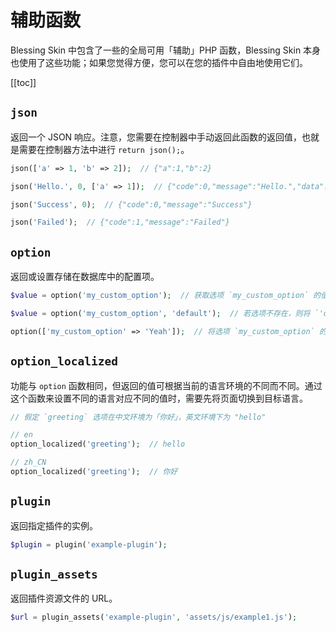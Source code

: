 # 辅助函数

Blessing Skin 中包含了一些的全局可用「辅助」PHP 函数，Blessing Skin 本身也使用了这些功能；如果您觉得方便，您可以在您的插件中自由地使用它们。

[[toc]]

## `json`

返回一个 JSON 响应。注意，您需要在控制器中手动返回此函数的返回值，也就是需要在控制器方法中进行 `return json();`。

```php
json(['a' => 1, 'b' => 2]);  // {"a":1,"b":2}

json('Hello.', 0, ['a' => 1]);  // {"code":0,"message":"Hello.","data":{"a":1}}

json('Success', 0);  // {"code":0,"message":"Success"}

json('Failed');  // {"code":1,"message":"Failed"}
```

## `option`

返回或设置存储在数据库中的配置项。

```php
$value = option('my_custom_option');  // 获取选项 `my_custom_option` 的值

$value = option('my_custom_option', 'default');  // 若选项不存在，则将 `'default'` 作为默认值来返回

option(['my_custom_option' => 'Yeah']);  // 将选项 `my_custom_option` 的值设为 `'Yeah'`
```

## `option_localized`

功能与 `option` 函数相同，但返回的值可根据当前的语言环境的不同而不同。通过这个函数来设置不同的语言对应不同的值时，需要先将页面切换到目标语言。

```php
// 假定 `greeting` 选项在中文环境为「你好」，英文环境下为 "hello"

// en
option_localized('greeting');  // hello

// zh_CN
option_localized('greeting');  // 你好
```

## `plugin`

返回指定插件的实例。

```php
$plugin = plugin('example-plugin');
```

## `plugin_assets`

返回插件资源文件的 URL。

```php
$url = plugin_assets('example-plugin', 'assets/js/example1.js');
```
